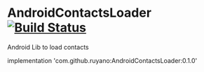 # AndroidContactsLoader[![Build Status](https://api.travis-ci.com/ruyano/AndroidContactsLoader.svg?branch=master)](https://travis-ci.com/ruyano/AndroidContactsLoader)
Android Lib to load contacts


implementation 'com.github.ruyano:AndroidContactsLoader:0.1.0'
